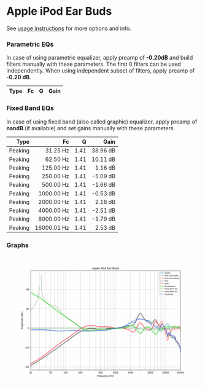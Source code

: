 # Apple iPod Ear Buds
See [usage instructions](https://github.com/jaakkopasanen/AutoEq#usage) for more options and info.

### Parametric EQs
In case of using parametric equalizer, apply preamp of **-0.20dB** and build filters manually
with these parameters. The first 0 filters can be used independently.
When using independent subset of filters, apply preamp of **-0.20 dB**.

| Type   | Fc   | Q   | Gain   |
|-------:|-----:|----:|-------:|

### Fixed Band EQs
In case of using fixed band (also called graphic) equalizer, apply preamp of **nandB**
(if available) and set gains manually with these parameters.

| Type    | Fc          |    Q | Gain     |
|--------:|------------:|-----:|---------:|
| Peaking | 31.25 Hz    | 1.41 | 38.96 dB |
| Peaking | 62.50 Hz    | 1.41 | 10.11 dB |
| Peaking | 125.00 Hz   | 1.41 | 1.16 dB  |
| Peaking | 250.00 Hz   | 1.41 | -5.09 dB |
| Peaking | 500.00 Hz   | 1.41 | -1.66 dB |
| Peaking | 1000.00 Hz  | 1.41 | -0.53 dB |
| Peaking | 2000.00 Hz  | 1.41 | 2.18 dB  |
| Peaking | 4000.00 Hz  | 1.41 | -2.51 dB |
| Peaking | 8000.00 Hz  | 1.41 | -1.79 dB |
| Peaking | 16000.01 Hz | 1.41 | 2.53 dB  |

### Graphs
![](./Apple%20iPod%20Ear%20Buds.png)